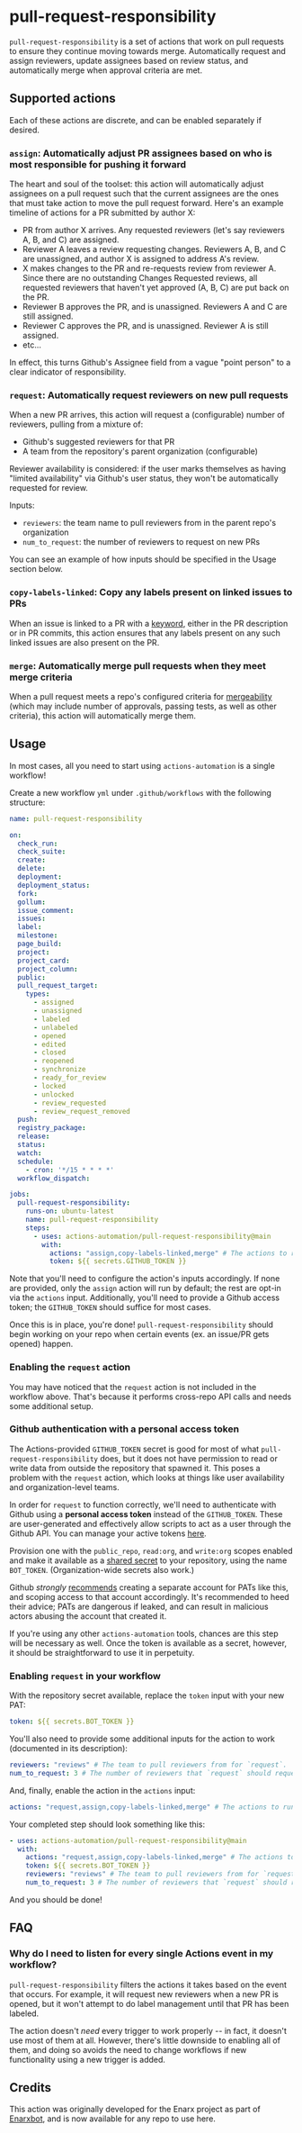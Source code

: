 # pull-request-responsibility

`pull-request-responsibility` is a set of actions that work on pull requests to ensure they continue moving towards merge. Automatically request and assign reviewers, update assignees based on review status, and automatically merge when approval criteria are met.

## Supported actions

Each of these actions are discrete, and can be enabled separately if desired.

### `assign`: Automatically adjust PR assignees based on who is most responsible for pushing it forward

The heart and soul of the toolset: this action will automatically adjust assignees on a pull request such that the current assignees are the ones that must take action to move the pull request forward. Here's an example timeline of actions for a PR submitted by author X:

- PR from author X arrives. Any requested reviewers (let's say reviewers A, B, and C) are assigned.
- Reviewer A leaves a review requesting changes. Reviewers A, B, and C are unassigned, and author X is assigned to address A's review.
- X makes changes to the PR and re-requests review from reviewer A. Since there are no outstanding Changes Requested reviews, all requested reviewers that haven't yet approved (A, B, C) are put back on the PR.
- Reviewer B approves the PR, and is unassigned. Reviewers A and C are still assigned.
- Reviewer C approves the PR, and is unassigned. Reviewer A is still assigned.
- etc...

In effect, this turns Github's Assignee field from a vague "point person" to a clear indicator of responsibility.

### `request`: Automatically request reviewers on new pull requests

When a new PR arrives, this action will request a (configurable) number of reviewers, pulling from a mixture of:

- Github's suggested reviewers for that PR
- A team from the repository's parent organization (configurable)

Reviewer availability is considered: if the user marks themselves as having "limited availability" via Github's user status, they won't be automatically requested for review.

Inputs:

- `reviewers`: the team name to pull reviewers from in the parent repo's organization
- `num_to_request`: the number of reviewers to request on new PRs

You can see an example of how inputs should be specified in the Usage section below.

### `copy-labels-linked`: Copy any labels present on linked issues to PRs

When an issue is linked to a PR with a [keyword](https://docs.github.com/en/github/managing-your-work-on-github/linking-a-pull-request-to-an-issue#linking-a-pull-request-to-an-issue-using-a-keyword), either in the PR description or in PR commits, this action ensures that any labels present on any such linked issues are also present on the PR.

### `merge`: Automatically merge pull requests when they meet merge criteria

When a pull request meets a repo's configured criteria for [mergeability](https://docs.github.com/en/github/administering-a-repository/defining-the-mergeability-of-pull-requests) (which may include number of approvals, passing tests, as well as other criteria), this action will automatically merge them.

## Usage

In most cases, all you need to start using `actions-automation` is a single workflow!

Create a new workflow `yml` under `.github/workflows` with the following structure:

```yml
name: pull-request-responsibility

on:
  check_run:
  check_suite:
  create:
  delete:
  deployment:
  deployment_status:
  fork:
  gollum:
  issue_comment:
  issues:
  label:
  milestone:
  page_build:
  project:
  project_card:
  project_column:
  public:
  pull_request_target:
    types:
      - assigned
      - unassigned
      - labeled
      - unlabeled
      - opened
      - edited
      - closed
      - reopened
      - synchronize
      - ready_for_review
      - locked
      - unlocked
      - review_requested
      - review_request_removed
  push:
  registry_package:
  release:
  status:
  watch:
  schedule:
    - cron: '*/15 * * * *'
  workflow_dispatch:

jobs:
  pull-request-responsibility:
    runs-on: ubuntu-latest
    name: pull-request-responsibility
    steps:
      - uses: actions-automation/pull-request-responsibility@main
        with:
          actions: "assign,copy-labels-linked,merge" # The actions to run.
          token: ${{ secrets.GITHUB_TOKEN }}
```

Note that you'll need to configure the action's inputs accordingly. If none are provided, only the `assign` action will run by default; the rest are opt-in via the `actions` input. Additionally, you'll need to provide a Github access token; the `GITHUB_TOKEN` should suffice for most cases.

Once this is in place, you're done! `pull-request-responsibility` should begin working on your repo
when certain events (ex. an issue/PR gets opened) happen.

### Enabling the `request` action

You may have noticed that the `request` action is not included in the workflow above. That's because it performs cross-repo API calls and needs some additional setup.

### Github authentication with a personal access token

The Actions-provided `GITHUB_TOKEN` secret is good for most of what `pull-request-responsibility` does, but it does not have permission to read or write data from outside the repository that spawned it. This poses a problem with the `request` action, which looks at things like user availability and organization-level teams.

In order for `request` to function correctly, we'll need to authenticate with Github using a **personal access token** instead of the `GITHUB_TOKEN`. These are user-generated and effectively allow scripts to act as a user through the Github API. You can manage your active tokens [here](https://github.com/settings/tokens).

Provision one with the `public_repo`, `read:org`, and `write:org` scopes enabled and make it available as a [shared secret](https://docs.github.com/en/free-pro-team@latest/actions/reference/encrypted-secrets)
to your repository, using the name `BOT_TOKEN`. (Organization-wide secrets also work.)

Github _strongly_
[recommends](https://docs.github.com/en/free-pro-team@latest/actions/learn-github-actions/security-hardening-for-github-actions#considering-cross-repository-access)
creating a separate account for PATs like this, and scoping access to that
account accordingly. It's recommended to heed their advice; PATs are dangerous if leaked, and can result in malicious actors abusing the account that created it.

If you're using any other `actions-automation` tools, chances are this step will be necessary as well. Once the token is available as a secret, however, it should be straightforward to use it in perpetuity.

### Enabling `request` in your workflow

With the repository secret available, replace the `token` input with your new PAT:

```yml
token: ${{ secrets.BOT_TOKEN }}
```

You'll also need to provide some additional inputs for the action to work (documented in its description):

```yml
reviewers: "reviews" # The team to pull reviewers from for `request`.
num_to_request: 3 # The number of reviewers that `request` should request on new PRs.
```

And, finally, enable the action in the `actions` input:

```yml
actions: "request,assign,copy-labels-linked,merge" # The actions to run.
```

Your completed step should look something like this:

```yml
- uses: actions-automation/pull-request-responsibility@main
  with:
    actions: "request,assign,copy-labels-linked,merge" # The actions to run.
    token: ${{ secrets.BOT_TOKEN }}
    reviewers: "reviews" # The team to pull reviewers from for `request`.
    num_to_request: 3 # The number of reviewers that `request` should request on new PRs.
```

And you should be done!

## FAQ

### Why do I need to listen for every single Actions event in my workflow?

`pull-request-responsibility` filters the actions it takes based on the event that occurs. For
example, it will request new reviewers when a new PR is opened, but it won't
attempt to do label management until that PR has been labeled.

The action doesn't _need_ every trigger to work properly -- in fact, it doesn't
use most of them at all. However, there's little downside to enabling all of
them, and doing so avoids the need to change workflows if new functionality using a new trigger is added.

## Credits

This action was originally developed for the Enarx project as part of [Enarxbot](https://github.com/enarx/bot), and is now available for any repo to use here.
